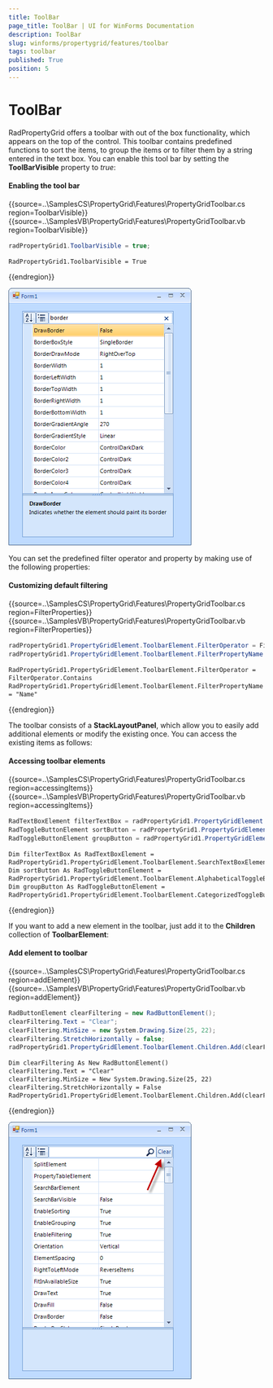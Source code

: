 ```yaml
---
title: ToolBar
page_title: ToolBar | UI for WinForms Documentation
description: ToolBar
slug: winforms/propertygrid/features/toolbar
tags: toolbar
published: True
position: 5
---
```


# ToolBar

RadPropertyGrid offers a toolbar with out of the box functionality, which appears on the top of the control. This toolbar contains predefined functions to sort the items, to group the items or to filter them by a string entered in the text box. You can enable this tool bar by setting the __ToolBarVisible__ property to *true*:

#### Enabling the tool bar

{{source=..\SamplesCS\PropertyGrid\Features\PropertyGridToolbar.cs region=ToolbarVisible}} 
{{source=..\SamplesVB\PropertyGrid\Features\PropertyGridToolbar.vb region=ToolbarVisible}} 

````C#
radPropertyGrid1.ToolbarVisible = true;

````
````VB.NET
RadPropertyGrid1.ToolbarVisible = True

````

{{endregion}} 

![propertygrid-features-toolbar 001](images/propertygrid-features-toolbar001.png)

You can set the predefined filter operator and property by making use of the following properties:

#### Customizing default filtering

{{source=..\SamplesCS\PropertyGrid\Features\PropertyGridToolbar.cs region=FilterProperties}} 
{{source=..\SamplesVB\PropertyGrid\Features\PropertyGridToolbar.vb region=FilterProperties}} 

````C#
radPropertyGrid1.PropertyGridElement.ToolbarElement.FilterOperator = FilterOperator.Contains;
radPropertyGrid1.PropertyGridElement.ToolbarElement.FilterPropertyName = "Name";

````
````VB.NET
RadPropertyGrid1.PropertyGridElement.ToolbarElement.FilterOperator = FilterOperator.Contains
RadPropertyGrid1.PropertyGridElement.ToolbarElement.FilterPropertyName = "Name"

````

{{endregion}}

The toolbar consists of a __StackLayoutPanel__, which allow you to easily add additional elements or modify the existing once. You can access the existing items as follows:

#### Accessing toolbar elements

{{source=..\SamplesCS\PropertyGrid\Features\PropertyGridToolbar.cs region=accessingItems}} 
{{source=..\SamplesVB\PropertyGrid\Features\PropertyGridToolbar.vb region=accessingItems}} 

````C#
RadTextBoxElement filterTextBox = radPropertyGrid1.PropertyGridElement.ToolbarElement.SearchTextBoxElement;
RadToggleButtonElement sortButton = radPropertyGrid1.PropertyGridElement.ToolbarElement.AlphabeticalToggleButton;
RadToggleButtonElement groupButton = radPropertyGrid1.PropertyGridElement.ToolbarElement.CategorizedToggleButton;

````
````VB.NET
Dim filterTextBox As RadTextBoxElement = RadPropertyGrid1.PropertyGridElement.ToolbarElement.SearchTextBoxElement
Dim sortButton As RadToggleButtonElement = RadPropertyGrid1.PropertyGridElement.ToolbarElement.AlphabeticalToggleButton
Dim groupButton As RadToggleButtonElement = RadPropertyGrid1.PropertyGridElement.ToolbarElement.CategorizedToggleButton

````

{{endregion}}

If you want to add a new element in the toolbar, just add it to the __Children__ collection of __ToolbarElement__:

#### Add element to toolbar

{{source=..\SamplesCS\PropertyGrid\Features\PropertyGridToolbar.cs region=addElement}} 
{{source=..\SamplesVB\PropertyGrid\Features\PropertyGridToolbar.vb region=addElement}} 

````C#
RadButtonElement clearFiltering = new RadButtonElement();
clearFiltering.Text = "Clear";
clearFiltering.MinSize = new System.Drawing.Size(25, 22);
clearFiltering.StretchHorizontally = false;
radPropertyGrid1.PropertyGridElement.ToolbarElement.Children.Add(clearFiltering);

````
````VB.NET
Dim clearFiltering As New RadButtonElement()
clearFiltering.Text = "Clear"
clearFiltering.MinSize = New System.Drawing.Size(25, 22)
clearFiltering.StretchHorizontally = False
RadPropertyGrid1.PropertyGridElement.ToolbarElement.Children.Add(clearFiltering)

````

{{endregion}}

![propertygrid-features-toolbar 002](images/propertygrid-features-toolbar002.png)